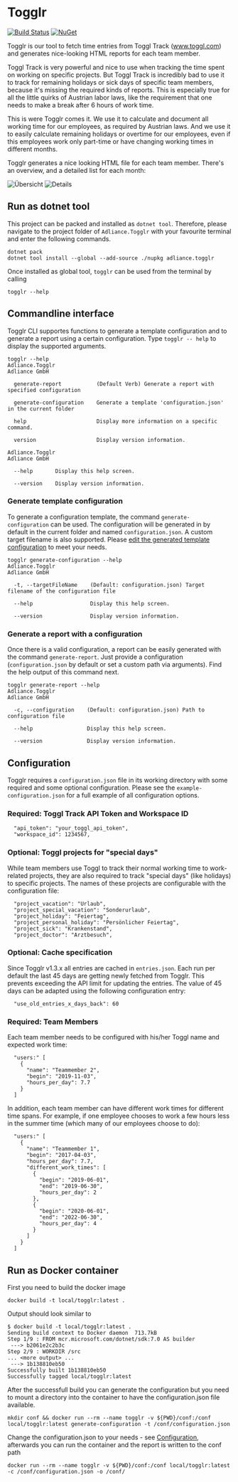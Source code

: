 # Togglr

[![Build Status](https://dev.azure.com/adliance/Open%20Source%20Projects/_apis/build/status/Togglr?branchName=master)](https://dev.azure.com/adliance/Open%20Source%20Projects/_build/latest?definitionId=95&branchName=master)
[![NuGet](https://img.shields.io/nuget/v/Adliance.Togglr.svg)](https://www.nuget.org/packages/Adliance.Togglr/)

Togglr is our tool to fetch time entries from Toggl Track (www.toggl.com) and generates nice-looking HTML reports for each team member.

Toggl Track is very powerful and nice to use when tracking the time spent on working on specific projects. But Toggl Track is incredibly bad to use it to track for remaining holidays or sick days of specific team members, because it's missing the required kinds of reports. This is especially true for all the little quirks of Austrian labor laws, like the requirement that one needs to make a break after 6 hours of work time.

This is were Togglr comes it. We use it to calculate and document all working time for our employees, as required by Austrian laws. And we use it to easily calculate remaining holidays or overtime for our employees, even if this employees work only part-time or have changing working times in different months.

Togglr generates a nice looking HTML file for each team member. There's an overview, and a detailed list for each month:

![Übersicht](docs/overview.png)
![Details](docs/details.png)

## Run as dotnet tool

This project can be packed and installed as `dotnet tool`. Therefore, please navigate to the project folder of `Adliance.Togglr` with your favourite terminal and enter the following commands.
```
dotnet pack
dotnet tool install --global --add-source ./nupkg adliance.togglr
```

Once installed as global tool, `togglr` can be used from the terminal by calling
```
togglr --help
```

## Commandline interface
Togglr CLI supportes functions to generate a template configuration and to generate a report using a certain configuration. Type `togglr -- help` to display the supported arguments.

```
togglr --help
Adliance.Togglr
Adliance GmbH

  generate-report           (Default Verb) Generate a report with specified configuration

  generate-configuration    Generate a template 'configuration.json' in the current folder

  help                      Display more information on a specific command.

  version                   Display version information.

Adliance.Togglr
Adliance GmbH

  --help       Display this help screen.

  --version    Display version information.
```

### Generate template configuration
To generate a configuration template, the command `generate-configuration` can be used. The configuration will be generated in by default in the current folder and named `configuration.json`. A custom target filename is also supported.
Please [edit the generated template configuration](#Configuration) to meet your needs.

```
togglr generate-configuration --help
Adliance.Togglr
Adliance GmbH

  -t, --targetFileName    (Default: configuration.json) Target filename of the configuration file

  --help                  Display this help screen.

  --version               Display version information.
```

### Generate a report with a configuration
Once there is a valid configuration, a report can be easily generated with the command `generate-report`. Just provide a configuration (`configuration.json` by default or set a custom path via arguments). Find the help output of this command next.
```
togglr generate-report --help
Adliance.Togglr
Adliance GmbH

  -c, --configuration    (Default: configuration.json) Path to configuration file

  --help                 Display this help screen.

  --version              Display version information.
```

## Configuration
Togglr requires a `configuration.json` file in its working directory with some required and some optional configuration. Please see the `example-configuration.json` for a full example of all configuration options.

### Required: Toggl Track API Token and Workspace ID
```
  "api_token": "your_toggl_api_token",
  "workspace_id": 1234567,
```

### Optional: Toggl projects for "special days"
While team members use Toggl to track their normal working time to work-related projects, they are also required to track "special days" (like holidays) to specific projects. The names of these projects are configurable with the configuration file:

```
  "project_vacation": "Urlaub",
  "project_special_vacation": "Sonderurlaub",
  "project_holiday": "Feiertag",
  "project_personal_holiday": "Persönlicher Feiertag",
  "project_sick": "Krankenstand",
  "project_doctor": "Arztbesuch",
```

### Optional: Cache specification
Since Togglr v1.3.x all entries are cached in `entries.json`. Each run per default the last 45 days are getting newly fetched from Togglr. This prevents exceeding the API limit for updating the entries.
The value of 45 days can be adapted using the following configuration entry:
```
  "use_old_entries_x_days_back": 60
```

### Required: Team Members
Each team member needs to be configured with his/her Toggl name and expected work time:
```
  "users:" [
    {
      "name": "Teammember 2",
      "begin": "2019-11-03",
      "hours_per_day": 7.7
    }
  ]
```

In addition, each team member can have different work times for different time spans. For example, if one employee chooses to work a few hours less in the summer time (which many of our employees choose to do):
```
  "users:" [
    {
      "name": "Teammember 1",
      "begin": "2017-04-03",
      "hours_per_day": 7.7,
      "different_work_times": [
        {
          "begin": "2019-06-01",
          "end": "2019-06-30",
          "hours_per_day": 2
        },
        {
          "begin": "2020-06-01",
          "end": "2022-06-30",
          "hours_per_day": 4
        }
      ]
    }
  ]
```

## Run as Docker container

First you need to build the docker image

```
docker build -t local/togglr:latest .
```

Output should look similar to
```
$ docker build -t local/togglr:latest .
Sending build context to Docker daemon  713.7kB
Step 1/9 : FROM mcr.microsoft.com/dotnet/sdk:7.0 AS builder
 ---> b2061e2c2b3c
Step 2/9 : WORKDIR /src
... <more output> ...
 ---> 1b138810eb50
Successfully built 1b138810eb50
Successfully tagged local/togglr:latest
```

After the successfull build you can generate the configuration  but you need to mount a directory into the container to have the configuration.json file available.
```
mkdir conf && docker run --rm --name togglr -v ${PWD}/conf:/conf local/togglr:latest generate-configuration -t /conf/configuration.json
```

Change the configuration.json to your needs - see [Configuration](#configuration), afterwards you can run the container and the report is written to the conf path

```
docker run --rm --name togglr -v ${PWD}/conf:/conf local/togglr:latest -c /conf/configuration.json -o /conf/
```
